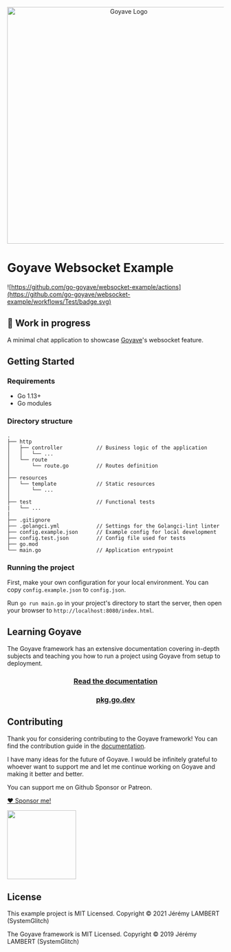 <p align="center">
    <img src="https://raw.githubusercontent.com/System-Glitch/goyave/master/resources/img/logo/goyave_text.png" alt="Goyave Logo" width="550"/>
</p>

# Goyave Websocket Example

![https://github.com/go-goyave/websocket-example/actions](https://github.com/go-goyave/websocket-example/workflows/Test/badge.svg)

## 🚧 Work in progress

A minimal chat application to showcase [Goyave](https://github.com/System-Glitch/goyave)'s websocket feature.

## Getting Started

### Requirements

- Go 1.13+
- Go modules

### Directory structure

```
.
├── http
│   ├── controller           // Business logic of the application
│   │   └── ...
│   └── route
│       └── route.go         // Routes definition
│
├── resources
│   └── template             // Static resources
│       └── ...
│
├── test                     // Functional tests
|   └── ...
|
├── .gitignore
├── .golangci.yml            // Settings for the Golangci-lint linter
├── config.example.json      // Example config for local development
├── config.test.json         // Config file used for tests
├── go.mod
└── main.go                  // Application entrypoint
```

### Running the project

First, make your own configuration for your local environment. You can copy `config.example.json` to `config.json`.

Run `go run main.go` in your project's directory to start the server, then open your browser to `http://localhost:8080/index.html`.

## Learning Goyave

The Goyave framework has an extensive documentation covering in-depth subjects and teaching you how to run a project using Goyave from setup to deployment.

<a href="https://goyave.dev/guide/installation"><h3 align="center">Read the documentation</h3></a>

<a href="https://pkg.go.dev/github.com/System-Glitch/goyave/v3"><h3 align="center">pkg.go.dev</h3></a>

## Contributing

Thank you for considering contributing to the Goyave framework! You can find the contribution guide in the [documentation](https://goyave.dev/guide/contribution-guide.html).

I have many ideas for the future of Goyave. I would be infinitely grateful to whoever want to support me and let me continue working on Goyave and making it better and better.

You can support me on Github Sponsor or Patreon.

<a href="https://github.com/sponsors/System-Glitch">❤ Sponsor me!</a>

<a href="https://www.patreon.com/bePatron?u=25997573">
    <img src="https://c5.patreon.com/external/logo/become_a_patron_button@2x.png" width="160">
</a>

## License

This example project is MIT Licensed. Copyright © 2021 Jérémy LAMBERT (SystemGlitch) 

The Goyave framework is MIT Licensed. Copyright © 2019 Jérémy LAMBERT (SystemGlitch)

